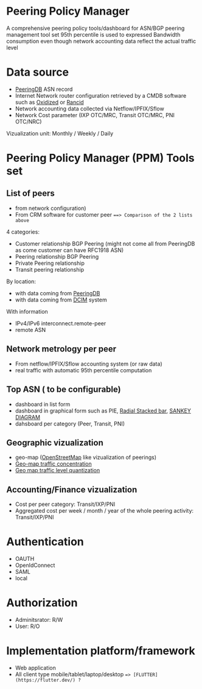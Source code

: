 # Peering Policy Manager
A comprehensive peering policy tools/dashboard for ASN/BGP peering management tool set
95th percentile is used to expressed Bandwidth consumption even though network accounting data reflect the actual traffic level

# Data source
* [PeeringDB](https://www.peeringdb.com/) ASN record
* Internet Network router configuration retrieved by a CMDB software such as [Oxidized](https://github.com/ytti/oxidized) or [Rancid](https://shrubbery.net/rancid/)
* Network accounting data collected via Netflow/IPFIX/Sflow
* Network Cost parameter (IXP OTC/MRC, Transit OTC/MRC, PNI OTC/NRC)

Vizualization unit: Monthly / Weekly / Daily

# Peering Policy Manager (PPM) Tools set
## List of peers 
* from network configuration)
* From CRM software for customer peer
`==> Comparison of the 2 lists above`

4 categories: 
* Customer relationship BGP Peering (might not come all from PeeringDB as come customer can have RFC1918 ASN)
* Peering relationship BGP Peering
* Private Peering relationship
* Transit peering relationship

By location: 
* with data coming from [PeeringDB](https://www.peeringdb.com/)
* with data coming from [DCIM](https://en.wikipedia.org/wiki/Data_center_management#Data_center_infrastructure_management) system

With information
* IPv4/IPv6 interconnect.remote-peer
* remote ASN

## Network metrology per peer
* From netflow/IPFIX/Sflow accounting system (or raw data)
* real traffic with automatic 95th percentile computation

## Top <x> ASN (<x> to be configurable)
* dashboard in list form
* dashboard in graphical form such as PIE, [Radial Stacked bar](https://observablehq.com/@d3/radial-stacked-bar-chart), [SANKEY DIAGRAM](https://observablehq.com/@d3/sankey-diagram)
* dahsboard per category (Peer, Transit, PNI)

## Geographic vizualization
* geo-map ([OpenStreetMap](https://www.openstreetmap.org/) like vizualization of peerings)
* [Geo-map traffic concentration](https://observablehq.com/@d3/bubble-map)
* [Geo map traffic level quantization](https://observablehq.com/@d3/choropleth)

## Accounting/Finance vizualization
* Cost per peer category: Transit/IXP/PNI
* Aggregated cost per week / month / year of the whole peering activity: Transit/IXP/PNI

# Authentication
* OAUTH
* OpenIdConnect
* SAML
* local

# Authorization
* Adminitsrator: R/W
* User: R/O

# Implementation platform/framework
* Web application
* All client type mobile/tablet/laptop/desktop
`=> [FLUTTER](https://flutter.dev/) ?`
